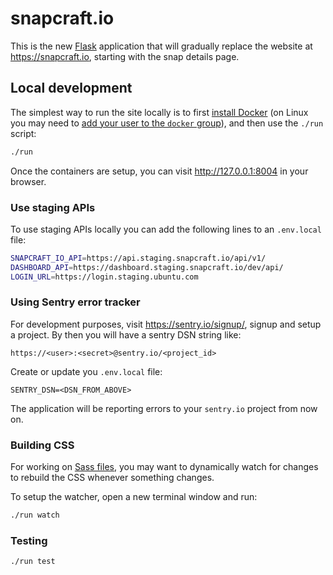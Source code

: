 # snapcraft.io

This is the new [Flask](http://flask.pocoo.org/) application that will gradually replace the website at https://snapcraft.io, starting with the snap details page.

## Local development

The simplest way to run the site locally is to first [install Docker](https://docs.docker.com/engine/installation/) (on Linux you may need to [add your user to the `docker` group](https://docs.docker.com/engine/installation/linux/linux-postinstall/)), and then use the `./run` script:

``` bash
./run
```

Once the containers are setup, you can visit <http://127.0.0.1:8004> in your browser.

### Use staging APIs

To use staging APIs locally you can add the following lines to an `.env.local` file:

```bash
SNAPCRAFT_IO_API=https://api.staging.snapcraft.io/api/v1/
DASHBOARD_API=https://dashboard.staging.snapcraft.io/dev/api/
LOGIN_URL=https://login.staging.ubuntu.com
```

### Using Sentry error tracker

For development purposes, visit https://sentry.io/signup/, signup and setup a project. By then you will have a sentry DSN string like:

```
https://<user>:<secret>@sentry.io/<project_id>
```

Create or update you `.env.local` file:

```
SENTRY_DSN=<DSN_FROM_ABOVE>
```

The application will be reporting errors to your `sentry.io` project from now on.


### Building CSS

For working on [Sass files](static/css), you may want to dynamically watch for changes to rebuild the CSS whenever something changes.

To setup the watcher, open a new terminal window and run:

``` bash
./run watch
```

### Testing

``` bash
./run test
```

